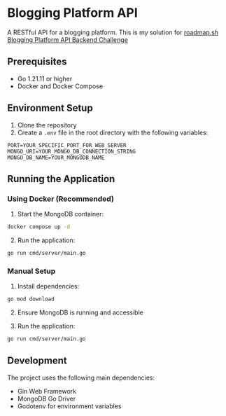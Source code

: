 # Blogging Platform API
A RESTful API for a blogging platform.
This is my solution for [roadmap.sh Blogging Platform API Backend Challenge](https://roadmap.sh/projects/blogging-platform-api)

## Prerequisites
- Go 1.21.11 or higher
- Docker and Docker Compose

## Environment Setup

1. Clone the repository
2. Create a `.env` file in the root directory with the following variables:

```env
PORT=YOUR_SPECIFIC_PORT_FOR_WEB_SERVER
MONGO_URI=YOUR_MONGO_DB_CONNECTION_STRING
MONGO_DB_NAME=YOUR_MONGODB_NAME
```

## Running the Application

### Using Docker (Recommended)

1. Start the MongoDB container:
```bash
docker compose up -d
```

2. Run the application:
```bash
go run cmd/server/main.go
```

### Manual Setup

1. Install dependencies:
```bash
go mod download
```

2. Ensure MongoDB is running and accessible

3. Run the application:
```bash
go run cmd/server/main.go
```


## Development
The project uses the following main dependencies:
- Gin Web Framework
- MongoDB Go Driver
- Godotenv for environment variables